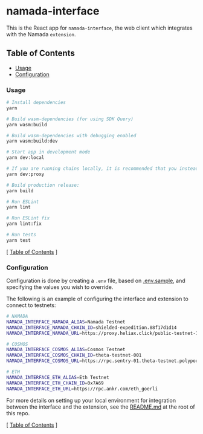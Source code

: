 # namada-interface

This is the React app for `namada-interface`, the web client which integrates with the Namada `extension`.

## Table of Contents

- [Usage](#usage)
- [Configuration](#configuration)

### Usage

```bash
# Install dependencies
yarn

# Build wasm-dependencies (for using SDK Query)
yarn wasm:build

# Build wasm-dependencies with debugging enabled
yarn wasm:build:dev

# Start app in development mode
yarn dev:local

# If you are running chains locally, it is recommended that you instead proxy RPC requests:
yarn dev:proxy

# Build production release:
yarn build

# Run ESLint
yarn lint

# Run ESLint fix
yarn lint:fix

# Run tests
yarn test
```

[ [Table of Contents](#table-of-contents) ]

### Configuration

Configuration is done by creating a `.env` file, based on [.env.sample](./.env.sample), and specifying the values you wish to override.

The following is an example of configuring the interface and extension to connect to testnets:

```bash
# NAMADA
NAMADA_INTERFACE_NAMADA_ALIAS=Namada Testnet
NAMADA_INTERFACE_NAMADA_CHAIN_ID=shielded-expedition.88f17d1d14
NAMADA_INTERFACE_NAMADA_URL=https://proxy.heliax.click/public-testnet-14.5d79b6958580/

# COSMOS
NAMADA_INTERFACE_COSMOS_ALIAS=Cosmos Testnet
NAMADA_INTERFACE_COSMOS_CHAIN_ID=theta-testnet-001
NAMADA_INTERFACE_COSMOS_URL=https://rpc.sentry-01.theta-testnet.polypore.xyz

# ETH
NAMADA_INTERFACE_ETH_ALIAS=Eth Testnet
NAMADA_INTERFACE_ETH_CHAIN_ID=0x7A69
NAMADA_INTERFACE_ETH_URL=https://rpc.ankr.com/eth_goerli
```

For more details on setting up your local environment for integration between the interface and the extension, see the [README.md](../../README.md) at the root of this repo.

[ [Table of Contents](#table-of-contents) ]
